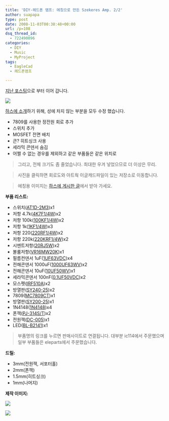 ```yaml
---
title: 'DIY-헤드폰 앰프: 에칭으로 만든 Szekeres Amp. 2/2'
author: suapapa
type: post
date: 2008-11-03T00:38:48+00:00
url: /p=108
dsq_thread_id:
  - 722490096
categories:
  - DIY
  - Music
  - MyProject
tags:
  - EagleCad
  - 헤드폰앰프

---
```

[지난 포스팅][1]으로 부터 이어 갑니다.

[![](https://homin.dev/asset/blog/2008/11/szekeresamp_all.png)](https://homin.dev/svn/HW/SzekeresAmp)

[하스에 소개](http://www.headphoneamp.co.kr/bbs/zboard.php?id=diy_member_new&#038;page=1&#038;sn1=&#038;divpage=1&#038;sn=off&#038;ss=on&#038;sc=on&#038;select_arrange=headnum&#038;desc=asc&#038;no=2234)하기 위해, 성에 차지 않는 부분을 모두 수정 했습니다.

  * 7809를 사용한 정전원 회로 추가
  * 스위치 추가
  * MOSFET 전면 배치
  * 큰? 히트싱크 사용
  * 세라믹 콘덴서 숨김
  * 어쩔 수 없는 경우를 제외하고 같은 부품들은 같은 위치로

> 그리고, 전체 크기도 좀 줄었습니다. 최대한 우겨 넣었으므로 더 이상은 무리. 

> 사진을 클릭하면 회로도와 아트웍 이글캐드파일이 있는 저장소로 이동합니다. 

> 에칭용 이미지는 [하스에 게시한 글][2]에서 받아 가세요. 



**부품 리스트:**

  * 스위치([AT1D-2M3][3])x1
  * 저항 4.7k([4K7F1/4W][4])x2
  * 저항 100k([100KF1/4W][5])x2
  * 저항 1k([1KF1/4W][6])x3
  * 저항 220([220RF1/4W][7])x2
  * 저항 220k([220KRF1/4W][8])x2
  * 시멘트저항([20RJ5W][9])x2
  * 볼륨저항([VR16MW20K][10])x1
  * 필름컨덴서 1uF([1UF63VDC][11])x4
  * 전해콘덴서 1000uF([1000UF63WV][12])x2
  * 전해콘덴서 10uF([10UF50WV][13])x1
  * 세라믹콘덴서 100nF([0.1UF50VDC][14])x2
  * 모스펫([IRF510A][15])x2
  * 방열판([SY240-25][16])x2
  * 7809([MC7809CT][17])x1
  * 방열판([SY200-25][18])x1
  * 1N4148([1N4148][19])x4
  * 폰잭([PJ-314S/T][20])x2
  * 전원잭([DC-005][21])x1
  * LED([BL-B2141][22])x1

> 부품명의 링크를 누르면 판매사이트로 연결됩니다. 대부분 ic114에서 주문했으며 일부 부품들은 eleparts에서 주문했습니다.

**드릴:**

  * 3mm(전원잭, 서포터홀)
  * 2mm(폰잭)
  * 1.5mm(히트싱크)
  * 1mm(나머지)

**제작 이미지:**

![](https://homin.dev/asset/blog/2008/11/szekeres_front.jpg)

![](https://homin.dev/asset/blog/2008/11/szekeres_rear.jpg)

 [1]: https://homin.dev/blog/p=107&language=ko
 [2]: http://www.headphoneamp.co.kr/bbs/zboard.php?id=diy_member_new&page=1&sn1=&divpage=1&sn=off&ss=on&sc=on&select_arrange=headnum&desc=asc&no=2234
 [3]: http://www.ic114.com/AJAXWWW/SITE/SC/00V0.ASPX?ID_P=P0035435
 [4]: http://www.ic114.com/AJAXWWW/SITE/SC/00V0.ASPX?ID_P=P0039405
 [5]: http://www.ic114.com/AJAXWWW/SITE/SC/00V0.ASPX?ID_P=P0039467
 [6]: http://www.ic114.com/AJAXWWW/SITE/SC/00V0.ASPX?ID_P=P0039386
 [7]: http://www.ic114.com/AJAXWWW/SITE/SC/00V0.ASPX?ID_P=P0039362
 [8]: http://www.ic114.com/AJAXWWW/SITE/SC/00V0.ASPX?ID_P=P0039477
 [9]: http://www.ic114.com/AJAXWWW/SITE/SC/00V0.ASPX?ID_P=P0041139
 [10]: http://www.ic114.com/AJAXWWW/SITE/SC/00V0.ASPX?ID_P=P0049003
 [11]: http://www.ic114.com/AJAXWWW/SITE/SC/00V0.ASPX?ID_P=P0044497
 [12]: http://www.ic114.com/AJAXWWW/SITE/SC/00V0.ASPX?ID_P=P0043804
 [13]: http://www.ic114.com/AJAXWWW/SITE/SC/00V0.aspx?ID_P=P0043125
 [14]: http://www.ic114.com/AJAXWWW/SITE/SC/00V0.aspx?ID_P=P0042737
 [15]: http://www.ic114.com/AJAXWWW/SITE/SC/00V0.ASPX?ID_P=P0027743
 [16]: http://www.ic114.com/AJAXWWW/SITE/SC/00V0.aspx?ID_P=P0032237
 [17]: http://www.eleparts.co.kr/shop/view.php?cate1=&cate2=&cate3=&cate4=&item=2343&keyword=7809&page=1
 [18]: http://www.ic114.com/AJAXWWW/SITE/SC/00V0.aspx?ID_P=P0032236
 [19]: http://www.eleparts.co.kr/shop/view.php?cate1=&cate2=&cate3=&cate4=&item=3660&keyword=1n4148&page=1
 [20]: http://www.eleparts.co.kr/shop/view.php?cate1=45&cate2=203&cate3=539&cate4=&item=9914&keyword=&page=1
 [21]: http://www.eleparts.co.kr/shop/view.php?cate1=45&cate2=203&cate3=537&cate4=&item=2551&keyword=&page=1
 [22]: http://www.eleparts.co.kr/shop/view.php?cate1=14&cate2=76&cate3=246&cate4=&item=2388&keyword=&page=1